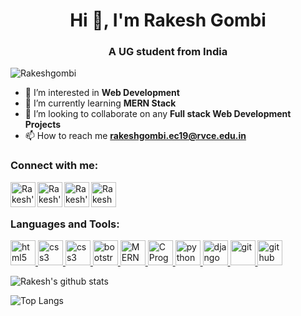 
<h1 align="center">Hi 👋, I'm Rakesh Gombi</h1>
<h3 align="center">A UG student from India</h3>

<p align="left"> <img src="https://komarev.com/ghpvc/?username=Rakeshgombi&label=Profile%20views&color=0e75b6&style=flat" alt="Rakeshgombi" /> </p>




- 👀 I’m interested in **Web Development**
- 🌱 I’m currently learning **MERN Stack**
- 💞️ I’m looking to collaborate on any **Full stack Web Development Projects**
- 📫 How to reach me **rakeshgombi.ec19@rvce.edu.in**

<h3 align="left">Connect with me:</h3>
<a href="https://www.linkedin.com/in/rakesh-gombi-8b8412170/">
  <img align="left" alt="Rakesh's Linkein" width="40" height="40" src="https://img.icons8.com/color/48/fa314a/linkedin.png"/>
</a>
<a href="https://www.hackerrank.com/rakeshgombi18">
  <img align="left" alt="Rakesh's Hackerrank"  width="40" height="40" src="https://upload.wikimedia.org/wikipedia/commons/thumb/4/40/HackerRank_Icon-1000px.png/330px-HackerRank_Icon-1000px.png" />
</a>
<a href="https://www.instagram.com/_.__no.one_.__/">
  <img align="left" alt="Rakesh's instagram" width="40" height="40" src="https://img.icons8.com/fluency/48/000000/instagram-new.png"/>
</a>
<a href="https://m.facebook.com/people/Rakesh-Gombi/100007943115024/">
  <img align="left" alt="Rakesh Gombi's Facebook" width="40" height="40" src="https://img.icons8.com/fluency/48/000000/facebook-new.png"/>
</a>


<br/>
<br/>

<h3 align="left">Languages and Tools:</h3>
<p align="left"> 
  <a href="https://www.w3.org/html/" target="_blank">
    <img src="https://img.icons8.com/color/48/000000/html-5--v1.png" alt="html5" width="40" height="40"/>
  </a>
  <a href="https://www.w3schools.com/css/" target="_blank">
    <img src="https://img.icons8.com/color/48/000000/css3.png" alt="css3" width="40" height="40"/>
  </a> 
  <a href="https://www.w3schools.com/js/" target="_blank">
    <img src="https://img.icons8.com/color/50/000000/javascript--v1.png" alt="css3" width="40" height="40"/>
  </a> 
  <a href="https://getbootstrap.com" target="_blank">
    <img src="https://img.icons8.com/color/48/000000/bootstrap.png" alt="bootstrap" width="40" height="40"/>
  </a>
  <a href="https://www.geeksforgeeks.org/mern-stack/" target="_blank">
    <img src="https://upload.wikimedia.org/wikipedia/commons/9/94/MERN-logo.png" alt="MERN Stack" width="auto" height="40"/> 
  </a>
  <a href="https://www.cprogramming.com/" target="_blank">
    <img src="https://www.pngkit.com/png/full/101-1010012_c-programming-icon-c-programming-language-logo.png" alt="C Program" height="40"/> 
  </a> 
  <a href="https://www.python.org" target="_blank">
    <img src="https://img.icons8.com/fluency/48/000000/python.png" alt="python" width="40" height="40"/> 
  </a> 
  <a href="https://www.djangoproject.com/" target="_blank"> 
    <img src="https://static.djangoproject.com/img/logos/django-logo-negative.svg" alt="django" height="40"/> 
  </a> 
  <a href="https://git-scm.com/" target="_blank">
    <img src="https://img.icons8.com/color/48/4a90e2/git.png" alt="git" width="40" height="40"/> 
  </a>
  <a href="https://github.com/" target="_blank">
    <img src="https://www.logo.wine/a/logo/GitHub/GitHub-Icon-White-Logo.wine.svg" alt="github" width="40" height="40"/> 
  </a> 
</p>

![Rakesh's github stats](https://github-readme-stats.vercel.app/api?username=Rakeshgombi&show_icons=true&title_color=0299da&icon_color=ff5e00&text_color=2ee300&bg_color=fff0)

![Top Langs](https://github-readme-stats.vercel.app/api/top-langs/?username=Rakeshgombi&langs_count=8&layout=compact&text_color=2ee300&bg_color=fff0)
